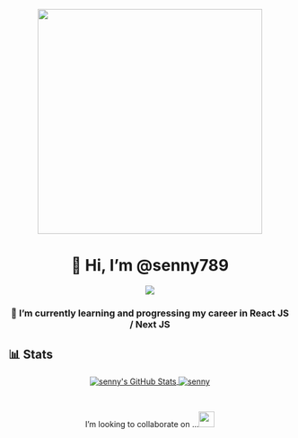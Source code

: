 <p align="center">
<img src="https://user-images.githubusercontent.com/51574734/207301333-1f4c7844-2a36-4269-862e-859783653b66.png" width="400px" />
</p>

<h1 align="center">👋 Hi, I’m @senny789 </h1>
<p align="center">
  <a href="#"><img src="https://readme-typing-svg.herokuapp.com?size=21&center=true&vCenter=true&width=440&height=45&lines=Learning+and+Growing;Student+of+computer+science+and+IT;Specializing+The+Frontend."></a>

</p>
 <h3 align="center">🌱 I’m currently learning and progressing my career in React JS / Next JS</h3>

## 📊 Stats
<p align="center">
 

</p>
<p align="center">
 <a href="https://github.com/senny789">
   <img align="center" src="https://github-profile-summary-cards.vercel.app/api/cards/profile-details?username=senny789&theme=algolia" alt="senny's GitHub Stats" />
 </a>
 
 <a href="https://github.com/senny789">
   <img align="center" src="https://github-readme-streak-stats.herokuapp.com/?user=senny789" alt="senny" />
 </a>
</p>

<br/>
<p align="center">I’m looking to collaborate on ...<a href="https://www.linkedin.com/in/yuvraj-sen-a908b91a0"><img src="https://i.stack.imgur.com/gVE0j.png" width="28px"/></a></p>

<!---
senny789/senny789 is a ✨ special ✨ repository because its `README.md` (this file) appears on your GitHub profile.
You can click the Preview link to take a look at your changes.
--->

